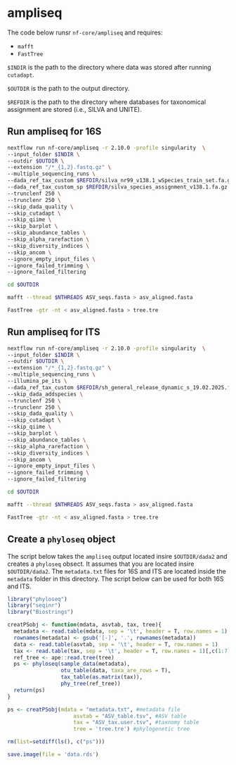# ampliseq

The code below runsr `nf-core/ampliseq` and requires:
* `mafft`
* `FastTree`

`$INDIR` is the path to the directory where data was stored after running `cutadapt`.

`$OUTDIR` is the path to the output directory.

`$REFDIR` is the path to the directory where databases for taxonomical assignment are stored (i.e., SILVA and UNITE).

## Run ampliseq for 16S

```bash
nextflow run nf-core/ampliseq -r 2.10.0 -profile singularity  \
--input_folder $INDIR \
--outdir $OUTDIR \
--extension "/*_{1,2}.fastq.gz" \
--multiple_sequencing_runs \
--dada_ref_tax_custom $REFDIR/silva_nr99_v138.1_wSpecies_train_set.fa.gz \
--dada_ref_tax_custom_sp $REFDIR/silva_species_assignment_v138.1.fa.gz \
--trunclenf 250 \
--trunclenr 250 \
--skip_dada_quality \
--skip_cutadapt \
--skip_qiime \
--skip_barplot \
--skip_abundance_tables \
--skip_alpha_rarefaction \
--skip_diversity_indices \
--skip_ancom \
--ignore_empty_input_files \
--ignore_failed_trimming \
--ignore_failed_filtering

cd $OUTDIR

mafft --thread $NTHREADS ASV_seqs.fasta > asv_aligned.fasta

FastTree -gtr -nt < asv_aligned.fasta > tree.tre
```

## Run ampliseq for ITS

```bash
nextflow run nf-core/ampliseq -r 2.10.0 -profile singularity  \
--input_folder $INDIR \
--outdir $OUTDIR \
--extension "/*_{1,2}.fastq.gz" \
--multiple_sequencing_runs \
--illumina_pe_its \
--dada_ref_tax_custom $REFDIR/sh_general_release_dynamic_s_19.02.2025.fasta \
--skip_dada_addspecies \
--trunclenf 250 \
--trunclenr 250 \
--skip_dada_quality \
--skip_cutadapt \
--skip_qiime \
--skip_barplot \
--skip_abundance_tables \
--skip_alpha_rarefaction \
--skip_diversity_indices \
--skip_ancom \
--ignore_empty_input_files \
--ignore_failed_trimming \
--ignore_failed_filtering

cd $OUTDIR

mafft --thread $NTHREADS ASV_seqs.fasta > asv_aligned.fasta

FastTree -gtr -nt < asv_aligned.fasta > tree.tre
```

## Create a `phyloseq` object

The script below takes the `ampliseq` output located insire `$OUTDIR/dada2` and creates a `phyloseq` obsect. It assumes that you are located insire `$OUTDIR/dada2`. The `metadata.txt` files for 16S and ITS are located inside the `metadata` folder in this directory. The script below can be used for both 16S and ITS.

```R
library("phyloseq")
library("seqinr")
library("Biostrings")

creatPSobj <- function(mdata, asvtab, tax, tree){
  metadata <- read.table(mdata, sep = '\t', header = T, row.names = 1)
  rownames(metadata) <- gsub('[-]', '.', rownames(metadata))
  data <- read.table(asvtab, sep = '\t', header = T, row.names = 1)
  tax <- read.table(tax, sep = '\t', header = T, row.names = 1)[,c(1:7)]
  ref_tree <- ape::read.tree(tree)
  ps <- phyloseq(sample_data(metadata),
                 otu_table(data, taxa_are_rows = T),
                 tax_table(as.matrix(tax)),
                 phy_tree(ref_tree))
  return(ps)
}

ps <- creatPSobj(mdata = "metadata.txt", #metadata file
                     asvtab = "ASV_table.tsv", #ASV table
                     tax = "ASV_tax.user.tsv", #taxnomy table
                     tree = 'tree.tre') #phylogenetic tree

rm(list=setdiff(ls(), c("ps")))

save.image(file = 'data.rds')
```
